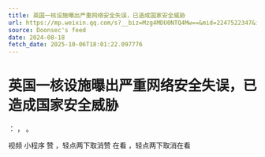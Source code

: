 ```yaml
---
title: 英国一核设施曝出严重网络安全失误，已造成国家安全威胁
url: https://mp.weixin.qq.com/s?__biz=Mzg4MDU0NTQ4Mw==&mid=2247522347&idx=2&sn=18ec3fbd7a82867ca1d263d4ee4b730b
source: Doonsec's feed
date: 2024-08-18
fetch_date: 2025-10-06T18:01:22.097776
---
```


# 英国一核设施曝出严重网络安全失误，已造成国家安全威胁

：
，
。

视频
小程序
赞
，轻点两下取消赞
在看
，轻点两下取消在看